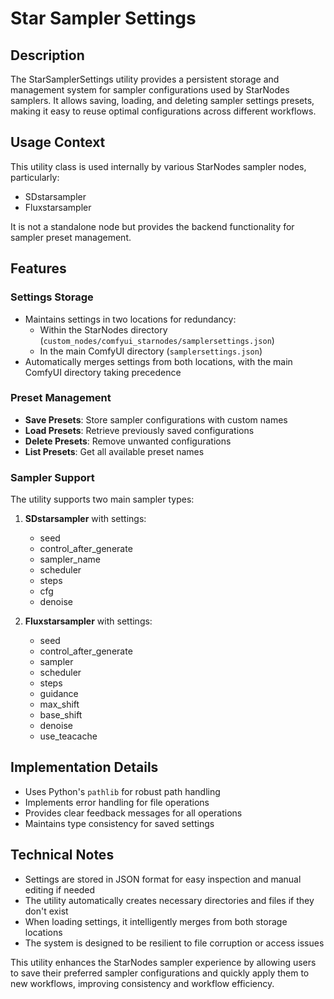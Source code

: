 # Star Sampler Settings

## Description
The StarSamplerSettings utility provides a persistent storage and management system for sampler configurations used by StarNodes samplers. It allows saving, loading, and deleting sampler settings presets, making it easy to reuse optimal configurations across different workflows.

## Usage Context
This utility class is used internally by various StarNodes sampler nodes, particularly:
- SDstarsampler
- Fluxstarsampler

It is not a standalone node but provides the backend functionality for sampler preset management.

## Features

### Settings Storage
- Maintains settings in two locations for redundancy:
  - Within the StarNodes directory (`custom_nodes/comfyui_starnodes/samplersettings.json`)
  - In the main ComfyUI directory (`samplersettings.json`)
- Automatically merges settings from both locations, with the main ComfyUI directory taking precedence

### Preset Management
- **Save Presets**: Store sampler configurations with custom names
- **Load Presets**: Retrieve previously saved configurations
- **Delete Presets**: Remove unwanted configurations
- **List Presets**: Get all available preset names

### Sampler Support
The utility supports two main sampler types:
1. **SDstarsampler** with settings:
   - seed
   - control_after_generate
   - sampler_name
   - scheduler
   - steps
   - cfg
   - denoise

2. **Fluxstarsampler** with settings:
   - seed
   - control_after_generate
   - sampler
   - scheduler
   - steps
   - guidance
   - max_shift
   - base_shift
   - denoise
   - use_teacache

## Implementation Details
- Uses Python's `pathlib` for robust path handling
- Implements error handling for file operations
- Provides clear feedback messages for all operations
- Maintains type consistency for saved settings

## Technical Notes
- Settings are stored in JSON format for easy inspection and manual editing if needed
- The utility automatically creates necessary directories and files if they don't exist
- When loading settings, it intelligently merges from both storage locations
- The system is designed to be resilient to file corruption or access issues

This utility enhances the StarNodes sampler experience by allowing users to save their preferred sampler configurations and quickly apply them to new workflows, improving consistency and workflow efficiency.
